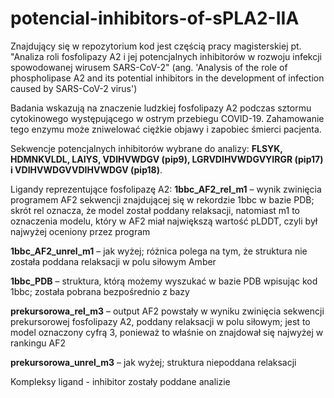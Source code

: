 # potencial-inhibitors-of-sPLA2-IIA

Znajdujący się w repozytorium kod jest częścią pracy magisterskiej pt. "Analiza roli fosfolipazy A2 i jej potencjalnych inhibitorów w rozwoju infekcji spowodowanej wirusem SARS-CoV-2" (ang. 'Analysis of the role of phospholipase A2 and its potential inhibitors in the development of infection caused by SARS-CoV-2 virus')

Badania wskazują na znaczenie ludzkiej fosfolipazy A2 podczas sztormu cytokinowego występującego w ostrym przebiegu COVID-19. Zahamowanie tego enzymu może zniwelować ciężkie objawy i zapobiec śmierci pacjenta.

Sekwencje potencjalnych inhibitorów wybrane do analizy: **FLSYK, HDMNKVLDL, LAIYS, VDIHVWDGV (pip9), LGRVDIHVWDGVYIRGR (pip17) i VDIHVWDGVVDIHVWDGV (pip18)**.

Ligandy reprezentujące fosfolipazę A2:
**1bbc_AF2_rel_m1** – wynik zwinięcia programem AF2 sekwencji znajdującej się  w rekordzie 1bbc w bazie PDB; skrót rel oznacza, że model został poddany relaksacji, natomiast m1 to oznaczenia modelu, który w AF2 miał największą wartość  pLDDT, czyli był najwyżej oceniony przez program

**1bbc_AF2_unrel_m1** – jak wyżej; różnica polega na tym, że struktura nie została poddana relaksacji w polu siłowym Amber

**1bbc_PDB** – struktura, którą możemy wyszukać w bazie PDB wpisując kod 1bbc; została pobrana bezpośrednio z bazy

**prekursorowa_rel_m3** – output AF2  powstały w wyniku zwinięcia sekwencji prekursorowej fosfolipazy A2, poddany relaksacji w polu siłowym; jest to model  oznaczony cyfrą 3, ponieważ to właśnie on znajdował się najwyżej w rankingu AF2

**prekursorowa_unrel_m3** – jak wyżej; struktura niepoddana relaksacji

Kompleksy ligand - inhibitor zostały poddane analizie


